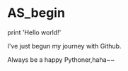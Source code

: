 # AS_begin

print 'Hello world!'

I've just begun my journey with Github.

Always be a happy Pythoner,haha~~
